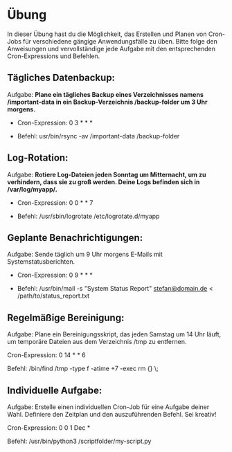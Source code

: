 # Übung

In dieser Übung hast du die Möglichkeit, das Erstellen und Planen von Cron-Jobs für verschiedene
gängige Anwendungsfälle zu üben. Bitte folge den Anweisungen und vervollständige jede Aufgabe mit
den entsprechenden Cron-Expressions und Befehlen.

## Tägliches Datenbackup:

Aufgabe: **Plane ein tägliches Backup eines Verzeichnisses namens /important-data in ein
Backup-Verzeichnis /backup-folder um 3 Uhr morgens.**

- Cron-Expression: 0 3 \* \* \*

- Befehl: usr/bin/rsync -av /important-data /backup-folder

## Log-Rotation:

Aufgabe: **Rotiere Log-Dateien jeden Sonntag um Mitternacht, um zu verhindern, dass sie zu groß
werden. Deine Logs befinden sich in /var/log/myapp/.**

- Cron-Expression: 0 0 \* \* 7

- Befehl: /usr/sbin/logrotate /etc/logrotate.d/myapp

## Geplante Benachrichtigungen:

Aufgabe: Sende täglich um 9 Uhr morgens E-Mails mit Systemstatusberichten.

- Cron-Expression: 0 9 \* \* \*

- Befehl: /usr/bin/mail -s "System Status Report" stefan@domain.de < /path/to/status_report.txt

## Regelmäßige Bereinigung:

Aufgabe: Plane ein Bereinigungsskript, das jeden Samstag um 14 Uhr läuft, um temporäre Dateien aus
dem Verzeichnis /tmp zu entfernen.

Cron-Expression: 0 14 \* \* 6

Befehl: /bin/find /tmp -type f -atime +7 -exec rm {} \\;

## Individuelle Aufgabe:

Aufgabe: Erstelle einen individuellen Cron-Job für eine Aufgabe deiner Wahl. Definiere den Zeitplan
und den auszuführenden Befehl. Sei kreativ!

Cron-Expression: 0 0 1 Dec \*

Befehl: /usr/bin/python3 /scriptfolder/my-script.py
